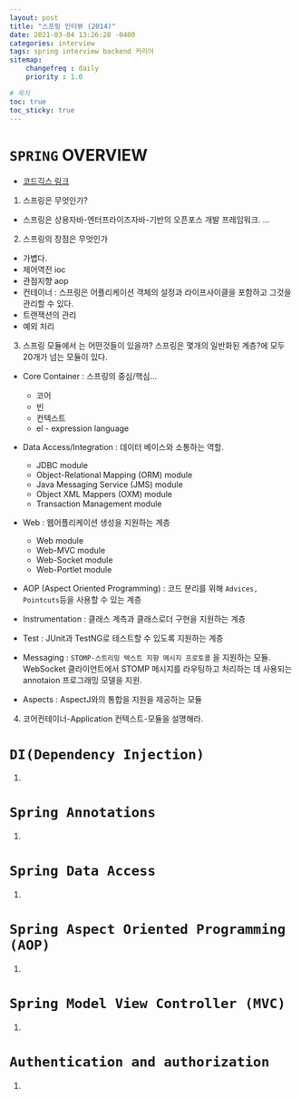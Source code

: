 ```yaml
---
layout: post
title: "스프링 인터뷰 (2014)"
date: 2021-03-04 13:26:28 -0400
categories: interview
tags: spring interview backend 커리어
sitemap:
    changefreq : daily
    priority : 1.0

# 목차
toc: true  
toc_sticky: true 
---
```



# `SPRING` OVERVIEW 
- [코드긱스 링크](https://www.javacodegeeks.com/spring-interview-questions-and-answers.html)
1. 스프링은 무엇인가?
  - 스프링은 상용자바-엔터프라이즈자바-기반의 오픈포스 개발 프레임워크. ...

2. 스프링의 장점은 무엇인가
  - 가볍다.
  - 제어역전  ioc
  - 관점지향 aop
  - 컨테이너 : 스프링은 어플리케이션 객체의 설정과 라이프사이클을 포함하고 그것을 관리할 수 있다.
  - 트랜잭션의 관리
  - 예외 처리

3. 스프링 모듈에서 는 어떤것들이 있을까?
스프링은 몇개의 일반화된 계층?에 모두 20개가 넘는 모듈이 있다. 
  - Core Container : 스프링의 중심/핵심... 
    - 코어
    - 빈
    - 컨텍스트
    - el - expression language
  
  - Data Access/Integration : 데이터 베이스와 소통하는 역할.
    - JDBC module
    - Object-Relational Mapping (ORM) module
    - Java Messaging Service (JMS) module
    - Object XML Mappers (OXM) module
    - Transaction Management module
  
  - Web : 웹어플리케이션 생성을 지원하는 계층
    - Web module
    - Web-MVC module
    - Web-Socket module
    - Web-Portlet module

  - AOP (Aspect Oriented Programming) : 코드 분리를 위해 `Advices, Pointcuts`등을 사용할 수 있는 계층
  - Instrumentation : 클래스 계측과 클래스로더 구현을 지원하는 계층
  - Test : JUnit과 TestNG로 테스트할 수 있도록 지원하는 계층
  - Messaging : `STOMP-스트리밍 텍스트 지향 메시지 프로토콜` 을 지원하는 모듈. WebSocket 클라이언트에서 STOMP 메시지를 라우팅하고 처리하는 데 사용되는 annotaion 프로그래밍 모델을 지원.
  - Aspects : AspectJ와의 통합을 지원을 제공하는 모듈

4. 코어컨테이너-Application 컨텍스트-모듈을 설명해라.

# `DI(Dependency Injection)`
1. 
# `Spring Annotations`
1. 
# `Spring Data Access`
1. 
# `Spring Aspect Oriented Programming (AOP)`
1. 
# `Spring Model View Controller (MVC)`
1. 
# `Authentication and authorization`
1. 
